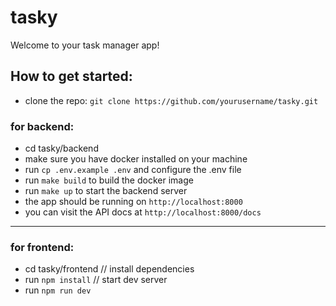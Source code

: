 # tasky

Welcome to your task manager app!

## How to get started:
* clone the repo: `git clone https://github.com/yourusername/tasky.git`

### for backend:
* cd tasky/backend
* make sure you have docker installed on your machine
* run `cp .env.example .env` and configure the .env file
* run `make build` to build the docker image
* run `make up` to start the backend server
* the app should be running on `http://localhost:8000`
* you can visit the API docs at `http://localhost:8000/docs`

___
### for frontend:
* cd tasky/frontend
// install dependencies
* run `npm install`
// start dev server
* run `npm run dev`
